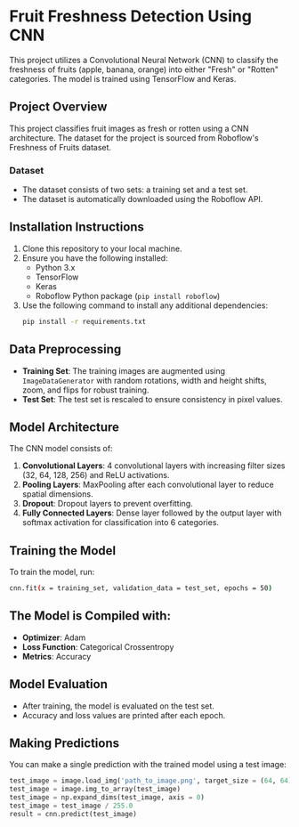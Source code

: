 # Fruit Freshness Detection Using CNN

This project utilizes a Convolutional Neural Network (CNN) to classify the freshness of fruits (apple, banana, orange) into either "Fresh" or "Rotten" categories. The model is trained using TensorFlow and Keras.

## **Project Overview**

This project classifies fruit images as fresh or rotten using a CNN architecture. The dataset for the project is sourced from Roboflow's Freshness of Fruits dataset.

### **Dataset**

- The dataset consists of two sets: a training set and a test set.
- The dataset is automatically downloaded using the Roboflow API.

## **Installation Instructions**

1. Clone this repository to your local machine.
2. Ensure you have the following installed:
    - Python 3.x
    - TensorFlow
    - Keras
    - Roboflow Python package (`pip install roboflow`)
3. Use the following command to install any additional dependencies:
    ```bash
    pip install -r requirements.txt
    ```

## **Data Preprocessing**

- **Training Set**: The training images are augmented using `ImageDataGenerator` with random rotations, width and height shifts, zoom, and flips for robust training.
- **Test Set**: The test set is rescaled to ensure consistency in pixel values.

## **Model Architecture**

The CNN model consists of:
1. **Convolutional Layers**: 4 convolutional layers with increasing filter sizes (32, 64, 128, 256) and ReLU activations.
2. **Pooling Layers**: MaxPooling after each convolutional layer to reduce spatial dimensions.
3. **Dropout**: Dropout layers to prevent overfitting.
4. **Fully Connected Layers**: Dense layer followed by the output layer with softmax activation for classification into 6 categories.

## **Training the Model**

To train the model, run:
```bash
cnn.fit(x = training_set, validation_data = test_set, epochs = 50)
```
## The Model is Compiled with:

- **Optimizer**: Adam
- **Loss Function**: Categorical Crossentropy
- **Metrics**: Accuracy

## Model Evaluation

- After training, the model is evaluated on the test set.
- Accuracy and loss values are printed after each epoch.

## Making Predictions

You can make a single prediction with the trained model using a test image:

```python
test_image = image.load_img('path_to_image.png', target_size = (64, 64))
test_image = image.img_to_array(test_image)
test_image = np.expand_dims(test_image, axis = 0)
test_image = test_image / 255.0
result = cnn.predict(test_image)
```
